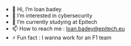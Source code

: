 - 👋 Hi, I’m loan badey
- 👀 I’m interested in cybersecurity
- 🌱 I’m currently studying at Epitech
- 📫 How to reach me : loan.badey@epitech.eu
- ⚡ Fun fact : I wanna work for an F1 team
